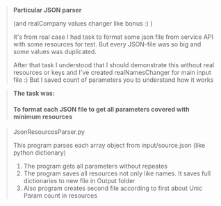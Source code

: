 > **Particular JSON parser**
>
>(and realCompany values changer like bonus :) )
>
>It's from real case
>I had task to format some json file from service API with some
>resources for test. But every JSON-file was so big and some values 
>was duplicated. 
>
>After that task I understood that I should demonstrate this without real resources or keys and I've created realNamesChanger for main input file :)
>But I saved count of parameters you to understand how it works

>**The task was:**
>
>#### To format each JSON file to get all parameters covered with minimum resources

>JsonResourcesParser.py 
>
>This program parses each array object from input/source.json (like python dictionary)
>
>1. The program gets all parameters without repeates
>2. The program saves all resources not only like names. It saves full dictionaries to new file in Output folder
>3. Also program creates second file according to first about Unic Param count in resources
>
>
